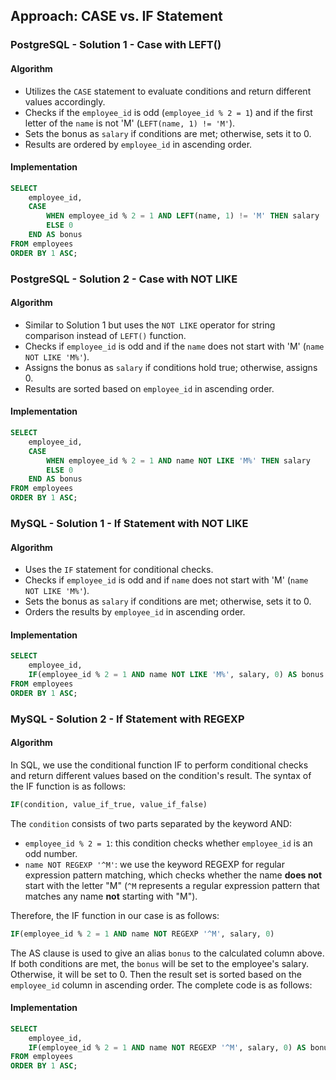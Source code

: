 ## Approach: CASE vs. IF Statement

### PostgreSQL - Solution 1 - Case with LEFT()

#### Algorithm

-   Utilizes the `CASE` statement to evaluate conditions and return different values accordingly.
-   Checks if the `employee_id` is odd (`employee_id % 2 = 1`) and if the first letter of the `name` is not 'M' (`LEFT(name, 1) != 'M'`).
-   Sets the bonus as `salary` if conditions are met; otherwise, sets it to 0.
-   Results are ordered by `employee_id` in ascending order.

#### Implementation

```sql
SELECT
    employee_id,
    CASE
        WHEN employee_id % 2 = 1 AND LEFT(name, 1) != 'M' THEN salary
        ELSE 0
    END AS bonus
FROM employees
ORDER BY 1 ASC;
```

### PostgreSQL - Solution 2 - Case with NOT LIKE

#### Algorithm

-   Similar to Solution 1 but uses the `NOT LIKE` operator for string comparison instead of `LEFT()` function.
-   Checks if `employee_id` is odd and if the `name` does not start with 'M' (`name NOT LIKE 'M%'`).
-   Assigns the bonus as `salary` if conditions hold true; otherwise, assigns 0.
-   Results are sorted based on `employee_id` in ascending order.

#### Implementation

```sql
SELECT
    employee_id,
    CASE
        WHEN employee_id % 2 = 1 AND name NOT LIKE 'M%' THEN salary
        ELSE 0
    END AS bonus
FROM employees
ORDER BY 1 ASC;
```

### MySQL - Solution 1 - If Statement with NOT LIKE

#### Algorithm

-   Uses the `IF` statement for conditional checks.
-   Checks if `employee_id` is odd and if `name` does not start with 'M' (`name NOT LIKE 'M%'`).
-   Sets the bonus as `salary` if conditions are met; otherwise, sets it to 0.
-   Orders the results by `employee_id` in ascending order.

#### Implementation

```sql
SELECT
    employee_id,
    IF(employee_id % 2 = 1 AND name NOT LIKE 'M%', salary, 0) AS bonus
FROM employees
ORDER BY 1 ASC;
```

### MySQL - Solution 2 - If Statement with REGEXP

#### Algorithm

In SQL, we use the conditional function IF to perform conditional checks and return different values based on the condition's result. The syntax of the IF function is as follows:

```sql
IF(condition, value_if_true, value_if_false)
```

The `condition` consists of two parts separated by the keyword AND:

-   `employee_id % 2 = 1`: this condition checks whether `employee_id` is an odd number.
-   `name NOT REGEXP '^M'`: we use the keyword REGEXP for regular expression pattern matching, which checks whether the name **does not** start with the letter "M" (`^M` represents a regular expression pattern that matches any name **not** starting with "M").

Therefore, the IF function in our case is as follows:

```sql
IF(employee_id % 2 = 1 AND name NOT REGEXP '^M', salary, 0)
```

The AS clause is used to give an alias `bonus` to the calculated column above. If both conditions are met, the `bonus` will be set to the employee's salary. Otherwise, it will be set to 0. Then the result set is sorted based on the `employee_id` column in ascending order. The complete code is as follows:

#### Implementation

```sql
SELECT
    employee_id,
    IF(employee_id % 2 = 1 AND name NOT REGEXP '^M', salary, 0) AS bonus
FROM employees
ORDER BY 1 ASC;
```
